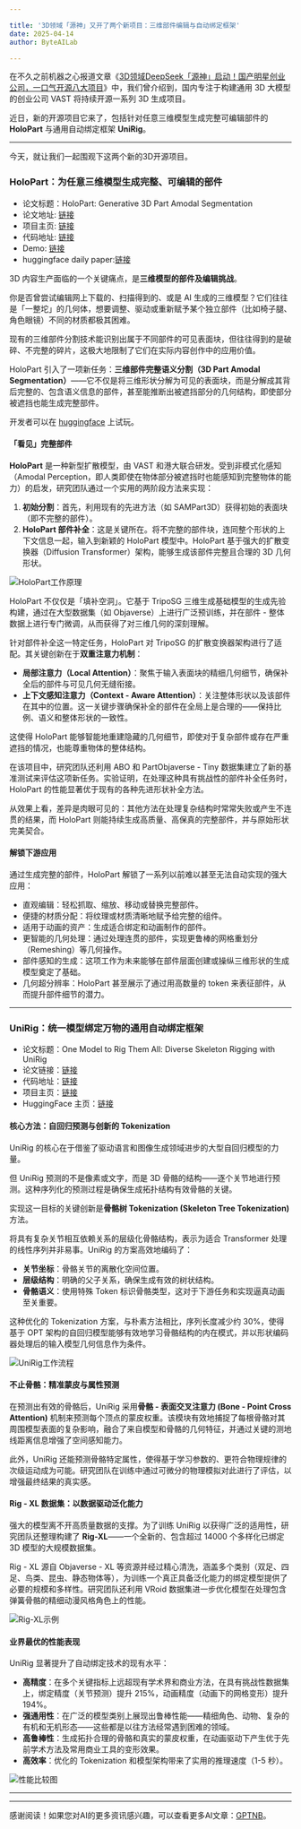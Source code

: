 ```yaml
---

title: '3D领域「源神」又开了两个新项目：三维部件编辑与自动绑定框架'
date: 2025-04-14
author: ByteAILab

---
```


在不久之前机器之心报道文章《[3D领域DeepSeek「源神」启动！国产明星创业公司，一口气开源八大项目](https://mp.weixin.qq.com/s?__biz=MzA3MzI4MjgzMw==&mid=2650962338&idx=1&sn=eb7335aca31449a0172998da8442fd9e&scene=21#wechat_redirect)》中，我们曾介绍到，国内专注于构建通用 3D 大模型的创业公司 VAST 将持续开源一系列 3D 生成项目。

近日，新的开源项目它来了，包括针对任意三维模型生成完整可编辑部件的 **HoloPart** 与通用自动绑定框架 **UniRig**。

---


今天，就让我们一起围观下这两个新的3D开源项目。

### HoloPart：为任意三维模型生成完整、可编辑的部件

- 论文标题：HoloPart: Generative 3D Part Amodal Segmentation
- 论文地址: [链接](https://arxiv.org/abs/2504.07943)
- 项目主页: [链接](https://vast-ai-research.github.io/HoloPart)
- 代码地址: [链接](https://github.com/VAST-AI-Research/HoloPart)
- Demo: [链接](https://huggingface.co/spaces/VAST-AI/HoloPart)
- huggingface daily paper:[链接](https://huggingface.co/papers/2504.07943)

3D 内容生产面临的一个关键痛点，是**三维模型的部件及编辑挑战**。

你是否曾尝试编辑网上下载的、扫描得到的、或是 AI 生成的三维模型？它们往往是「一整坨」的几何体，想要调整、驱动或重新赋予某个独立部件（比如椅子腿、角色眼镜）不同的材质都极其困难。

现有的三维部件分割技术能识别出属于不同部件的可见表面块，但往往得到的是破碎、不完整的碎片，这极大地限制了它们在实际内容创作中的应用价值。

HoloPart 引入了一项新任务：**三维部件完整语义分割（3D Part Amodal Segmentation）**——它不仅是将三维形状分解为可见的表面块，而是分解成其背后完整的、包含语义信息的部件，甚至能推断出被遮挡部分的几何结构，即使部分被遮挡也能生成完整部件。

开发者可以在 [huggingface](https://huggingface.co/spaces/VAST-AI/HoloPart) 上试玩。

#### 「看见」完整部件

**HoloPart** 是一种新型扩散模型，由 VAST 和港大联合研发。受到非模式化感知（Amodal Perception，即人类即使在物体部分被遮挡时也能感知到完整物体的能力）的启发，研究团队通过一个实用的两阶段方法来实现：

1. **初始分割**：首先，利用现有的先进方法（如 SAMPart3D）获得初始的表面块（即不完整的部件）。
2. **HoloPart 部件补全**：这是关键所在。将不完整的部件块，连同整个形状的上下文信息一起，输入到新颖的 HoloPart 模型中。HoloPart 基于强大的扩散变换器（Diffusion Transformer）架构，能够生成该部件完整且合理的 3D 几何形状。

![HoloPart工作原理](https://mmbiz.qpic.cn/sz_mmbiz_png/KmXPKA19gWictE1YgQrTd5kDznuNAIrfibpq4AjIibicoANmqkW08lMABWJub0tuYaA8Qxxf0ic2xeOgBOicymR3C3zg/640?wx_fmt=png&from=appmsg)

HoloPart 不仅仅是「填补空洞」。它基于 TripoSG 三维生成基础模型的生成先验构建，通过在大型数据集（如 Objaverse）上进行广泛预训练，并在部件 - 整体数据上进行专门微调，从而获得了对三维几何的深刻理解。

针对部件补全这一特定任务，HoloPart 对 TripoSG 的扩散变换器架构进行了适配。其关键创新在于**双重注意力机制**：

- **局部注意力（Local Attention）**：聚焦于输入表面块的精细几何细节，确保补全后的部件与可见几何无缝衔接。
- **上下文感知注意力（Context - Aware Attention）**：关注整体形状以及该部件在其中的位置。这一关键步骤确保补全的部件在全局上是合理的——保持比例、语义和整体形状的一致性。

这使得 HoloPart 能够智能地重建隐藏的几何细节，即使对于复杂部件或存在严重遮挡的情况，也能尊重物体的整体结构。

在该项目中，研究团队还利用 ABO 和 PartObjaverse - Tiny 数据集建立了新的基准测试来评估这项新任务。实验证明，在处理这种具有挑战性的部件补全任务时，HoloPart 的性能显著优于现有的各种先进形状补全方法。

从效果上看，差异是肉眼可见的：其他方法在处理复杂结构时常常失败或产生不连贯的结果，而 HoloPart 则能持续生成高质量、高保真的完整部件，并与原始形状完美契合。

#### 解锁下游应用

通过生成完整的部件，HoloPart 解锁了一系列以前难以甚至无法自动实现的强大应用：

- 直观编辑：轻松抓取、缩放、移动或替换完整部件。
- 便捷的材质分配：将纹理或材质清晰地赋予给完整的组件。
- 适用于动画的资产：生成适合绑定和动画制作的部件。
- 更智能的几何处理：通过处理连贯的部件，实现更鲁棒的网格重划分（Remeshing）等几何操作。
- 部件感知的生成：这项工作为未来能够在部件层面创建或操纵三维形状的生成模型奠定了基础。
- 几何超分辨率：HoloPart 甚至展示了通过用高数量的 token 来表征部件，从而提升部件细节的潜力。

---

### UniRig：统一模型绑定万物的通用自动绑定框架

- 论文标题：One Model to Rig Them All: Diverse Skeleton Rigging with UniRig
- 论文链接：[链接](https://zjp-shadow.github.io/works/UniRig/static/supp/UniRig.pdf)
- 代码地址：[链接](https://github.com/VAST-AI-Research/UniRig)
- 项目主页：[链接](https://zjp-shadow.github.io/works/UniRig/)
- HuggingFace 主页：[链接](https://huggingface.co/VAST-AI/UniRig)

#### 核心方法：自回归预测与创新的 Tokenization

UniRig 的核心在于借鉴了驱动语言和图像生成领域进步的大型自回归模型的力量。

但 UniRig 预测的不是像素或文字，而是 3D 骨骼的结构——逐个关节地进行预测。这种序列化的预测过程是确保生成拓扑结构有效骨骼的关键。

实现这一目标的关键创新是**骨骼树 Tokenization (Skeleton Tree Tokenization)** 方法。

将具有复杂关节相互依赖关系的层级化骨骼结构，表示为适合 Transformer 处理的线性序列并非易事。UniRig 的方案高效地编码了：

- **关节坐标**：骨骼关节的离散化空间位置。
- **层级结构**：明确的父子关系，确保生成有效的树状结构。
- **骨骼语义**：使用特殊 Token 标识骨骼类型，这对于下游任务和实现逼真动画至关重要。

这种优化的 Tokenization 方案，与朴素方法相比，序列长度减少约 30%，使得基于 OPT 架构的自回归模型能够有效地学习骨骼结构的内在模式，并以形状编码器处理后的输入模型几何信息作为条件。

![UniRig工作流程](https://mmbiz.qpic.cn/sz_mmbiz_png/KmXPKA19gWictE1YgQrTd5kDznuNAIrfibVDtrgWI82J4LUkXVwyeJFlTxLreI6tE12toX9Mdx38Sib5eC1I3In7g/640?wx_fmt=png&from=appmsg)

#### 不止骨骼：精准蒙皮与属性预测

在预测出有效的骨骼后，UniRig 采用**骨骼 - 表面交叉注意力 (Bone - Point Cross Attention)** 机制来预测每个顶点的蒙皮权重。该模块有效地捕捉了每根骨骼对其周围模型表面的复杂影响，融合了来自模型和骨骼的几何特征，并通过关键的测地线距离信息增强了空间感知能力。

此外，UniRig 还能预测骨骼特定属性，使得基于学习参数的、更符合物理规律的次级运动成为可能。研究团队在训练中通过可微分的物理模拟对此进行了评估，以增强最终结果的真实感。

#### Rig - XL 数据集：以数据驱动泛化能力

强大的模型离不开高质量数据的支撑。为了训练 UniRig 以获得广泛的适用性，研究团队还整理构建了 **Rig-XL**——一个全新的、包含超过 14000 个多样化已绑定 3D 模型的大规模数据集。

Rig - XL 源自 Objaverse - XL 等资源并经过精心清洗，涵盖多个类别（双足、四足、鸟类、昆虫、静态物体等），为训练一个真正具备泛化能力的绑定模型提供了必要的规模和多样性。研究团队还利用 VRoid 数据集进一步优化模型在处理包含弹簧骨骼的精细动漫风格角色上的性能。

![Rig-XL示例](https://mmbiz.qpic.cn/sz_mmbiz_png/KmXPKA19gWictE1YgQrTd5kDznuNAIrfibpCuyRE1Gyhmiay2WadWnmCNYZONdDlueHuP3Sy6vqqXHhqrz6vN5RHg/640?wx_fmt=png&from=appmsg)

#### 业界最优的性能表现

UniRig 显著提升了自动绑定技术的现有水平：

- **高精度**：在多个关键指标上远超现有学术界和商业方法，在具有挑战性数据集上，绑定精度（关节预测）提升 215%，动画精度（动画下的网格变形）提升 194%。
- **强通用性**：在广泛的模型类别上展现出鲁棒性能——精细角色、动物、复杂的有机和无机形态——这些都是以往方法经常遇到困难的领域。
- **高鲁棒性**：生成拓扑合理的骨骼和真实的蒙皮权重，在动画驱动下产生优于先前学术方法及常用商业工具的变形效果。
- **高效率**：优化的 Tokenization 和模型架构带来了实用的推理速度（1-5 秒）。

![性能比较图](https://mmbiz.qpic.cn/sz_mmbiz_png/KmXPKA19gWictE1YgQrTd5kDznuNAIrfibIOV7hX9jOu1k4cu9KzUUCQmPPu0VoCWS9Mgtl83vHXpcyicxauSfoibg/640?wx_fmt=png&from=appmsg)

---
---
感谢阅读！如果您对AI的更多资讯感兴趣，可以查看更多AI文章：[GPTNB](https://gptnb.com)。